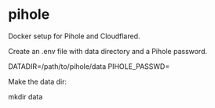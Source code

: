 # pihole

Docker setup for Pihole and Cloudflared.

Create an .env file with data directory and a Pihole password.

DATADIR=/path/to/pihole/data
PIHOLE_PASSWD=<pihole-password>

Make the data dir:

mkdir data
